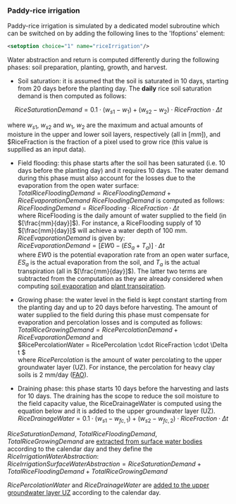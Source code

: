 ### Paddy-rice irrigation

Paddy-rice irrigation is simulated by a dedicated model subroutine which can be switched on by adding the following lines to the 'lfoptions' element:

```xml
<setoption choice="1" name="riceIrrigation"/>
```
Water abstraction and return is computed differently during the following phases: soil preparation, planting, growth, and harvest. 
* Soil saturation: it is assumed that the soil is saturated in 10 days, starting from 20 days before the planting day. The **daily** rice soil saturation demand is then computed as follows:

$$
RiceSaturationDemand = 0.1 \cdot (w_{s1} - w_1)+(w_{s2} - w_2) \cdot RiceFraction \cdot \Delta t
$$

where $w_{s1}$, $w_{s2}$ and $w_1$, $w_2$ are the maximum and actual amounts of moisture in the upper and lower soil layers, respectively (all in $[mm]$), and $RiceFraction is the fraction of a pixel used to grow rice (this value is suppllied as an input data).

* Field flooding: this phase starts after the soil has been saturated (i.e. 10 days before the planting day) and it requires 10 days. The water demand during this phase must also account for the losses due to the evaporation from the open water surface:
<br>$TotalRiceFloodingDemand = RiceFloodingDemand + RiceEvaporationDemand$
$RiceFloodingDemand$ is computed as follows:
<br>$RiceFloodingDemand = RiceFlooding \cdot RiceFraction \cdot \Delta t$
<br>where RiceFlooding is the daily amount of water supplied to the field (in $[\frac{mm}{day}]$). For instance, a RiceFlooding supply of 10 $[\frac{mm}{day}]$ will achieve a water depth of 100 mm. 
$RiceEvaporationDemand$ is given by:
<br>$RiceEvaporationDemand = [EW0 - (ES_a+ T_a)] \cdot \Delta t$ 
<br>where $EW0$ is the potential evaporation rate from an open water surface, $ES_a$ is the actual evaporation from the soil, and $T_a$ is the actual transpiration (all in $[\frac{mm}{day}]$). The latter two terms are subtracted from the computation as they are already considered when computing [soil evaporation](https://ec-jrc.github.io/lisflood-model/2_08_stdLISFLOOD_soil-evaporation/) and [plant transpiration](https://ec-jrc.github.io/lisflood-model/2_07_stdLISFLOOD_plant-water-uptake/). 

* Growing phase: the water level in the field is kept constant starting from the planting day and up to 20 days before harvesting. The amount of water supplied to the field during this phase must compensate for evaporation and percolation losses and is computed as follows:
<br>$TotalRiceGrowingDemand = RicePercolationDemand + RiceEvaporationDemand$
and 
<br>$RicePercolationWater = RicePercolation \cdot RiceFraction \cdot \Delta t $
<br>where $RicePercolation$ is the amount of water percolating to the upper groundwater layer (UZ). For instance, the percolation for heavy clay soils is 2 mm/day ([FAO](http://www.fao.org/3/a-s8376e.pdf)).

* Draining phase: this phase starts 10 days before the harvesting and lasts for 10 days. The draining has the scope to reduce the soil moisture to the field capacity value, the RiceDrainageWater is computed using the equation below and it is added to the upper groundwater layer (UZ).
<br>$RiceDrainageWater = 0.1 \cdot (w_{s1} - w_{fc,1})+(w_{s2} - w_{fc,2}) \cdot RiceFraction \cdot \Delta t$

$RiceSaturationDemand$, $TotalRiceFloodingDemand$, $TotalRiceGrowingDemand$ are [extracted from surface water bodies](https://ec-jrc.github.io/lisflood-model/2_18_stdLISFLOOD_water-use/) according to the calendar day and they define the $RiceIrrigationWaterAbstraction$:
<br>$RiceIrrigationSurfaceWaterAbstraction = RiceSaturationDemand + TotalRiceFloodingDemand + TotalRiceGrowingDemand$

$RicePercolationWater$ and $RiceDrainageWater$ are [added to the upper groundwater layer UZ](https://ec-jrc.github.io/lisflood-model/2_13_stdLISFLOOD_groundwater/) according to the calendar day.


